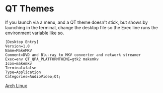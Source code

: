 # QT Themes

If you launch via a menu, and a QT theme doesn't stick, but shows by launching
in the terminal, change the desktop file so the Exec line runs the environment
variable like so.

```
[Desktop Entry]
Version=1.0
Name=MakeMKV
Comment=DVD and Blu-ray to MKV converter and network streamer
Exec=env QT_QPA_PLATFORMTHEME=gtk2 makemkv
Icon=makemkv
Terminal=false
Type=Application
Categories=AudioVideo;Qt;
```

[Arch Linux](Arch_Linux.md)
